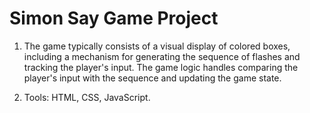 # Simon Say Game Project

1. The game typically consists of a visual display of colored boxes, including a mechanism for generating the sequence of flashes and tracking the player's input. The game logic handles comparing the player's input with the sequence and updating the game state.

2. Tools: HTML, CSS, JavaScript.